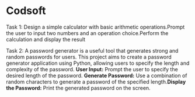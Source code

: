 # Codsoft
Task 1: 
Design a simple calculator with basic arithmetic operations.Prompt the user to input two numbers and an operation choice.Perform the calculation and display the result

Task 2:
A password generator is a useful tool that generates strong and random passwords for users. This project aims to create a password generator application using Python, allowing users to specify the length and complexity of the password. **User Input:** Prompt the user to specify the desired length of the
password. **Generate Password:** Use a combination of random characters to generate a password of the specified length.**Display the Password:** Print the generated password on the screen.
